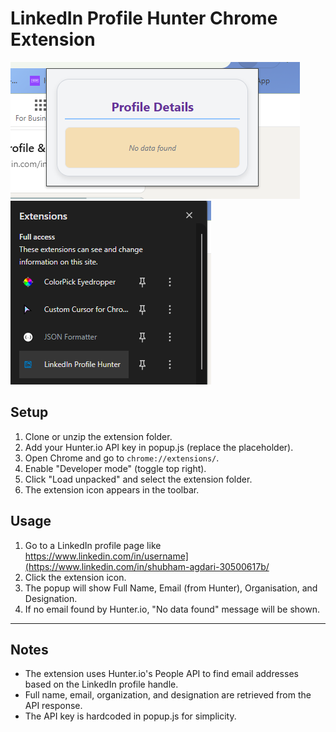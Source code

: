 # LinkedIn Profile Hunter Chrome Extension
![alt text](image.png)
![alt text](image-1.png)
## Setup

1. Clone or unzip the extension folder.
2. Add your Hunter.io API key in popup.js (replace the placeholder).
3. Open Chrome and go to `chrome://extensions/`.
4. Enable "Developer mode" (toggle top right).
5. Click "Load unpacked" and select the extension folder.
6. The extension icon appears in the toolbar.

## Usage

1. Go to a LinkedIn profile page like https://www.linkedin.com/in/username](https://www.linkedin.com/in/shubham-agdari-30500617b/
2. Click the extension icon.
3. The popup will show Full Name, Email (from Hunter), Organisation, and Designation.
4. If no email found by Hunter.io, "No data found" message will be shown.

---

## Notes

- The extension uses Hunter.io's People API to find email addresses based on the LinkedIn profile handle.
- Full name, email, organization, and designation are retrieved from the API response.
- The API key is hardcoded in popup.js for simplicity.
